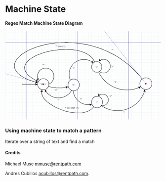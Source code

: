 # Machine State

#### Regex Match Machine State Diagram

![Mou icon](machineStateDiagram.png)


### Using machine state to match a pattern 

Iterate over a string of text and find a match

#### Credits

Michael Muse <mmuse@rentpath.com>
  
Andres Cubillos <acubillos@rentpath.com>.

